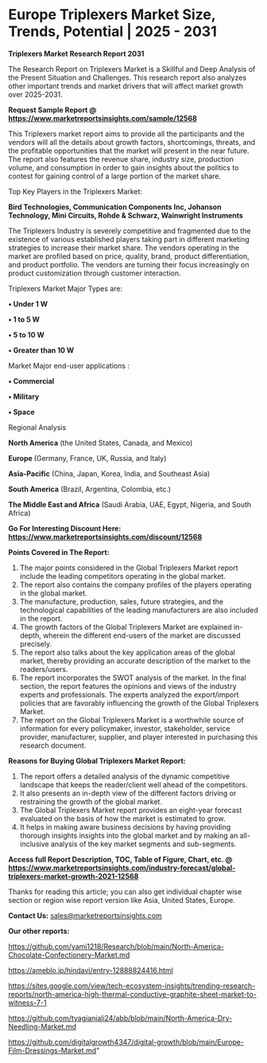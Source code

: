 # Europe Triplexers Market Size, Trends, Potential | 2025 - 2031

<strong>Triplexers Market Research Report 2031</strong>

The Research Report on Triplexers Market is a Skillful and Deep Analysis of the Present Situation and Challenges. This research report also analyzes other important trends and market drivers that will affect market growth over 2025-2031.

<strong>Request Sample Report @ <a href=https://www.marketreportsinsights.com/sample/12568>https://www.marketreportsinsights.com/sample/12568</a></strong>

This Triplexers market report aims to provide all the participants and the vendors will all the details about growth factors, shortcomings, threats, and the profitable opportunities that the market will present in the near future. The report also features the revenue share, industry size, production volume, and consumption in order to gain insights about the politics to contest for gaining control of a large portion of the market share.

Top Key Players in the Triplexers Market:

<strong>Bird Technologies, Communication Components Inc, Johanson Technology, Mini Circuits, Rohde & Schwarz, Wainwright Instruments</strong>

The Triplexers Industry is severely competitive and fragmented due to the existence of various established players taking part in different marketing strategies to increase their market share. The vendors operating in the market are profiled based on price, quality, brand, product differentiation, and product portfolio. The vendors are turning their focus increasingly on product customization through customer interaction.

Triplexers Market Major Types are:

<strong>• Under 1 W

• 1 to 5 W

• 5 to 10 W

• Greater than 10 W</strong>

Market Major end-user applications :

<strong>• Commercial

• Military

• Space</strong>

Regional Analysis

</u><strong><b>North America</b></strong> (the United States, Canada, and Mexico)

<strong><b>Europe </b></strong>(Germany, France, UK, Russia, and Italy)

<strong><b>Asia-Pacific</b></strong> (China, Japan, Korea, India, and Southeast Asia)

<strong><b>South America</b></strong> (Brazil, Argentina, Colombia, etc.)

<strong><b>The Middle East and Africa</b></strong> (Saudi Arabia, UAE, Egypt, Nigeria, and South Africa)

<strong>Go For Interesting Discount Here: <a href=https://www.marketreportsinsights.com/discount/12568>https://www.marketreportsinsights.com/discount/12568</a></strong>

<strong>Points Covered in The Report:</strong>
<ol>
  <li>The major points considered in the Global Triplexers Market report include the leading competitors operating in the global market.</li>
  <li>The report also contains the company profiles of the players operating in the global market.</li>
  <li>The manufacture, production, sales, future strategies, and the technological capabilities of the leading manufacturers are also included in the report.</li>
  <li>The growth factors of the Global Triplexers Market are explained in-depth, wherein the different end-users of the market are discussed precisely.</li>
  <li>The report also talks about the key application areas of the global market, thereby providing an accurate description of the market to the readers/users.</li>
  <li>The report incorporates the SWOT analysis of the market. In the final section, the report features the opinions and views of the industry experts and professionals. The experts analyzed the export/import policies that are favorably influencing the growth of the Global Triplexers Market.</li>
  <li>The report on the Global Triplexers Market is a worthwhile source of information for every policymaker, investor, stakeholder, service provider, manufacturer, supplier, and player interested in purchasing this research document.</li>
</ol>
<strong>Reasons for Buying Global Triplexers Market Report:</strong>

<ol>
  <li>The report offers a detailed analysis of the dynamic competitive landscape that keeps the reader/client well ahead of the competitors.</li>
  <li>It also presents an in-depth view of the different factors driving or restraining the growth of the global market.</li>
  <li>The Global Triplexers Market report provides an eight-year forecast evaluated on the basis of how the market is estimated to grow.</li>
  <li>It helps in making aware business decisions by having providing thorough insights insights into the global market and by making an all-inclusive analysis of the key market segments and sub-segments.</li>
</ol>
<strong>Access full Report Description, TOC, Table of Figure, Chart, etc. @ <a href=https://www.marketreportsinsights.com/industry-forecast/global-triplexers-market-growth-2021-12568>https://www.marketreportsinsights.com/industry-forecast/global-triplexers-market-growth-2021-12568</a></strong>


Thanks for reading this article; you can also get individual chapter wise section or region wise report version like Asia, United States, Europe.

<strong>Contact Us:</strong>
sales@marketreportsinsights.com

<strong>Our other reports:</strong>

<a href=https://github.com/yami1218/Research/blob/main/North-America-Chocolate-Confectionery-Market.md>https://github.com/yami1218/Research/blob/main/North-America-Chocolate-Confectionery-Market.md</a>

<a href=https://ameblo.jp/hindavi/entry-12888824416.html>https://ameblo.jp/hindavi/entry-12888824416.html</a>

<a href=https://sites.google.com/view/tech-ecosystem-insights/trending-research-reports/north-america-high-thermal-conductive-graphite-sheet-market-to-witness-7-1>https://sites.google.com/view/tech-ecosystem-insights/trending-research-reports/north-america-high-thermal-conductive-graphite-sheet-market-to-witness-7-1</a>

<a href=https://github.com/tyagianjali24/abb/blob/main/North-America-Dry-Needling-Market.md>https://github.com/tyagianjali24/abb/blob/main/North-America-Dry-Needling-Market.md</a>

<a href=https://github.com/digitalgrowth4347/digital-growth/blob/main/Europe-Film-Dressings-Market.md>https://github.com/digitalgrowth4347/digital-growth/blob/main/Europe-Film-Dressings-Market.md</a>"
